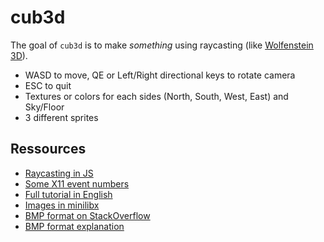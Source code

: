 # cub3d

The goal of ``cub3d`` is to make *something* using raycasting (like [Wolfenstein 3D](https://fr.wikipedia.org/wiki/Wolfenstein_3D)).

* WASD to move, QE or Left/Right directional keys to rotate camera
* ESC to quit
* Textures or colors for each sides (North, South, West, East) and Sky/Floor
* 3 different sprites

## Ressources

* [Raycasting in JS](http://www.playfuljs.com/a-first-person-engine-in-265-lines/)
* [Some X11 event numbers](https://github.com/qst0/ft_libgfx)
* [Full tutorial in English](https://lodev.org/cgtutor/raycasting.html)
* [Images in minilibx](https://github.com/keuhdall/images_example)
* [BMP format on StackOverflow](https://stackoverflow.com/questions/2654480/writing-bmp-image-in-pure-c-c-without-other-libraries)
* [BMP format explanation](https://web.archive.org/web/20080912171714/http://www.fortunecity.com/skyscraper/windows/364/bmpffrmt.html)
